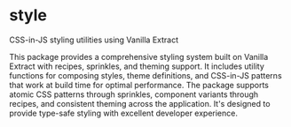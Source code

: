 # style

CSS-in-JS styling utilities using Vanilla Extract

This package provides a comprehensive styling system built on Vanilla Extract with recipes, sprinkles, and theming support. It includes utility functions for composing styles, theme definitions, and CSS-in-JS patterns that work at build time for optimal performance. The package supports atomic CSS patterns through sprinkles, component variants through recipes, and consistent theming across the application. It's designed to provide type-safe styling with excellent developer experience.
